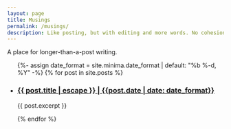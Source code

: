 ```yaml
---
layout: page
title: Musings
permalink: /musings/
description: Like posting, but with editing and more words. No cohesion.
---
```


A place for longer-than-a-post writing.

<ul>
  {%- assign date_format = site.minima.date_format | default: "%b %-d, %Y" -%}
  {% for post in site.posts %}
  <li>
    <h3><a href="{{ post.url }}">
      {{ post.title | escape }}
      | {{post.date | date: date_format}}
    </a></h3><p>{{ post.excerpt }}</p>
  </li>
  {% endfor %}
</ul>